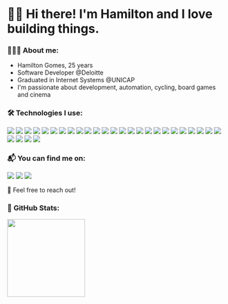 # 👋🏻 Hi there! I'm Hamilton and I love building things.

### 🧑🏻‍💻 **About me:**

* Hamilton Gomes, 25 years
* Software Developer @Deloitte
* Graduated in Internet Systems @UNICAP
* I'm passionate about development, automation, cycling, board games and cinema

### 🛠️ **Technologies I use:**

<p align="left">
<img src="https://img.shields.io/badge/Java-3DB723?style=for-the-badge&logo=openjdk&logoColor=white"/>
<img src="https://img.shields.io/badge/Spring-3DB723?style=for-the-badge&logo=spring&logoColor=white"/>
<img src="https://img.shields.io/badge/Apache%20Maven-0F5700?style=for-the-badge&logo=apachemaven&logoColor=white"/>
<img src="https://img.shields.io/badge/Hibernate-0F5700?style=for-the-badge&logo=hibernate&logoColor=white"/>
<img src="https://img.shields.io/badge/JWT-0F5700?style=for-the-badge&logo=jsonwebtokens&logoColor=white"/>
<img src="https://img.shields.io/badge/JUnit-3DB723?style=for-the-badge&logo=junit5&logoColor=white"/>
<img src="https://img.shields.io/badge/Mockito-0F5700?style=for-the-badge&logo=mockito&logoColor=white"/>
<img src="https://img.shields.io/badge/MySQL-3DB723?style=for-the-badge&logo=mysql&logoColor=white"/>
<img src="https://img.shields.io/badge/PostgreSQL-3DB723?style=for-the-badge&logo=postgresql&logoColor=white"/>
<img src="https://img.shields.io/badge/SQL%20Server-0F5700?style=for-the-badge&logo=microsoftsqlserver&logoColor=white"/>
<img src="https://img.shields.io/badge/MongoDB-0F5700?style=for-the-badge&logo=mongodb&logoColor=white"/>
<img src="https://img.shields.io/badge/Azure-3DB723?style=for-the-badge&logo=microsoftazure&logoColor=white"/>
<img src="https://img.shields.io/badge/Git-3DB723?style=for-the-badge&logo=git&logoColor=white"/>
<img src="https://img.shields.io/badge/GitHub-0F5700?style=for-the-badge&logo=github&logoColor=white"/>
<img src="https://img.shields.io/badge/GitHub%20Actions-3DB723?style=for-the-badge&logo=githubactions&logoColor=white"/>
<img src="https://img.shields.io/badge/Docker-0F5700?style=for-the-badge&logo=docker&logoColor=white"/>
<img src="https://img.shields.io/badge/SonarQube-3DB723?style=for-the-badge&logo=sonarqube&logoColor=white"/>
<img src="https://img.shields.io/badge/RabbitMQ-0F5700?style=for-the-badge&logo=rabbitmq&logoColor=white"/>
<img src="https://img.shields.io/badge/-Swagger-3DB723?style=for-the-badge&logo=swagger&logoColor=white"/>
<img src="https://img.shields.io/badge/Postman-3DB723?style=for-the-badge&logo=postman&logoColor=white"/>
<img src="https://img.shields.io/badge/TypeScript-3DB723?style=for-the-badge&logo=typescript&logoColor=white"/>
<img src="https://img.shields.io/badge/Angular-0F5700?style=for-the-badge&logo=angular&logoColor=white"/>
<img src="https://img.shields.io/badge/Python-3DB723?style=for-the-badge&logo=python&logoColor=white"/>
<img src="https://img.shields.io/badge/android%20studio-0F5700?style=for-the-badge&logo=android%20studio&logoColor=white"/>
<img src="https://img.shields.io/badge/IntelliJIDEA-3DB723.svg?style=for-the-badge&logo=intellij-idea&logoColor=white"/>
<img src="https://img.shields.io/badge/pycharm-3DB723?style=for-the-badge&logo=pycharm&logoColor=white&color=3DB723&labelColor=3DB723"/>
<img src="https://img.shields.io/badge/visual%20studio%20code-3DB723?logo=visual-studio-code&style=for-the-badge&logoColor=white"/>
<img src="https://img.shields.io/badge/jira-3DB723?logo=jira&style=for-the-badge&logoColor=white"/>
<img src="https://img.shields.io/badge/confluence-%3DB723.svg?style=for-the-badge&logo=confluence&logoColor=white"/>

</p>

### 📬 **You can find me on:**

<div>
<a href="https://www.linkedin.com/in/hamiltongomes-8/"><img src="https://img.shields.io/badge/LinkedIn-3DB723?style=for-the-badge&logo=linkedin&logoColor=white"></a>
<a href="mailto:hamilton.gomes8@hotmail.com"><img src="https://img.shields.io/badge/Microsoft_Outlook-157B00?style=for-the-badge&logo=microsoft-outlook&logoColor=white"></a>
<a href="https://www.hackerrank.com/profile/hamilton_code"><img src="https://img.shields.io/badge/-Hackerrank-3DB723?style=for-the-badge&logoColor=white"></a>
</div>

💬 Feel free to reach out!

### 🚀 **GitHub Stats:**

<div>
    <img height="180em" src="https://github-readme-stats.vercel.app/api/top-langs/?username=hamiltonGomes&layout=compact&langs_count=7&theme=chartreuse-dark"/>
</div>
